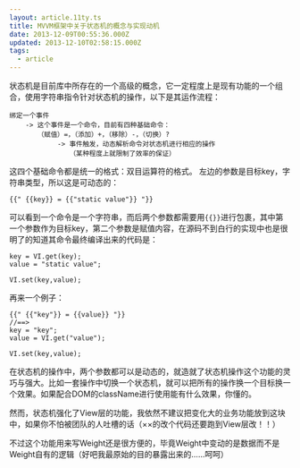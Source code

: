 ```yaml
---
layout: article.11ty.ts
title: MVVM框架中关于状态机的概念与实现动机
date: 2013-12-09T00:55:36.000Z
updated: 2013-12-10T02:58:15.000Z
tags:
  - article
---
```


状态机是目前库中所存在的一个高级的概念，它一定程度上是现有功能的一个组合，使用字符串指令针对状态机的操作，以下是其运作流程：

```
绑定一个事件
    -> 这个事件是一个命令，目前有四种基础命令：
       （赋值）=，（添加）+，（移除）-，（切换）?
            -> 事件触发，动态解析命令对状态机进行相应的操作
               （某种程度上就限制了效率的保证）
```

这四个基础命令都是统一的格式：双目运算符的格式。
左边的参数是目标key，字符串类型，所以这是可动态的：

```
{{" {{key}} = {{"static value"}} "}}
```

可以看到一个命令是一个字符串，而后两个参数都需要用`{{}}`进行包裹，其中第一个参数作为目标key，第二个参数是赋值内容，在源码不到白行的实现中也是很明了的知道其命令最终编译出来的代码是：

```
key = VI.get(key);
value = "static value";

VI.set(key,value);
```

再来一个例子：

```
{{" {{"key"}} = {{value}} "}}
//==>
key = "key";
value = VI.get("value");

VI.set(key,value);
```

在状态机的操作中，两个参数都可以是动态的，就造就了状态机操作这个功能的灵巧与强大。比如一套操作中切换一个状态机，就可以把所有的操作换一个目标换一个效果。如果配合DOM的className进行使用能有什么效果，你懂的。

然而，状态机强化了View层的功能，我依然不建议把变化大的业务功能放到这块中，如果你不怕被团队的人吐槽的话（××的改个代码还要跑到View层改！！）

不过这个功能用来写Weight还是很方便的，毕竟Weight中变动的是数据而不是Weight自有的逻辑（好吧我最原始的目的暴露出来的……呵呵）
